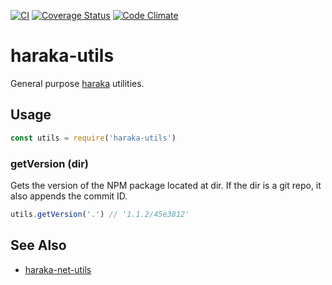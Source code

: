 [![CI][ci-img]][ci-url]
[![Coverage Status][cov-img]][cov-url]
[![Code Climate][clim-img]][clim-url]

# haraka-utils

General purpose [haraka](https://haraka.github.io) utilities.

## Usage

```js
const utils = require('haraka-utils')
```

### getVersion (dir)

Gets the version of the NPM package located at dir. If the dir is a git repo, it also appends the commit ID.

```js
utils.getVersion('.') // '1.1.2/45e3812'
```

## See Also

- [haraka-net-utils](https://www.npmjs.com/package/haraka-net-utils)

[ci-url]: https://github.com/haraka/haraka-utils/actions/workflows/ci.yml
[ci-img]: https://github.com/haraka/haraka-utils/actions/workflows/ci.yml/badge.svg
[cov-url]: https://codecov.io/github/haraka/haraka-utils?branch=master
[cov-img]: https://codecov.io/github/haraka/haraka-utils/coverage.svg
[clim-img]: https://codeclimate.com/github/haraka/haraka-utils/badges/gpa.svg
[clim-url]: https://codeclimate.com/github/haraka/haraka-utils
